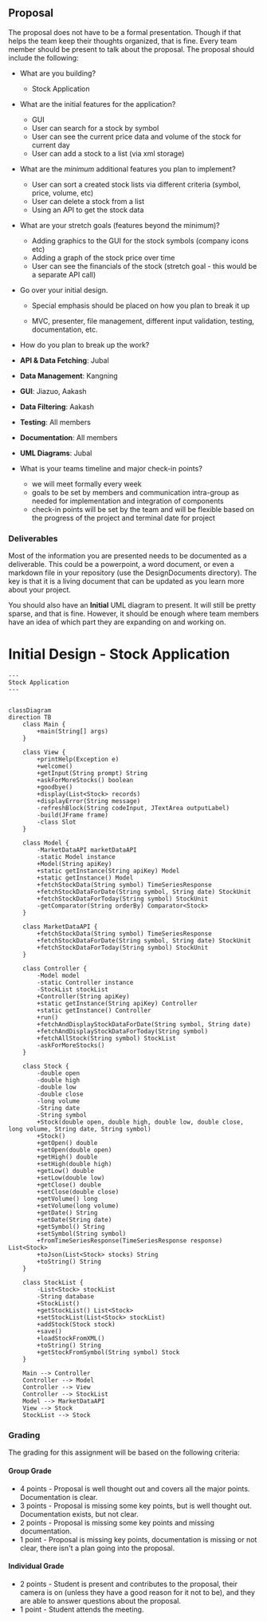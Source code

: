 ## Proposal

The proposal does not have to be a formal presentation. Though if that helps the team keep their thoughts organized, that is fine. Every team member should be present to talk about the proposal. The proposal should include the following:

* What are you building?

  * Stock Application

* What are the initial features for the application?

  * GUI
  * User can search for a stock by symbol
  * User can see the current price data and volume of the stock for current day
  * User can add a stock to a list (via xml storage)

* What are the *minimum* additional features you plan to implement?

  * User can sort a created stock lists via different criteria (symbol, price, volume, etc)
  * User can delete a stock from a list
  * Using an API to get the stock data

* What are your stretch goals (features beyond the minimum)?

  * Adding graphics to the GUI for the stock symbols (company icons etc)
  * Adding a graph of the stock price over time
  * User can see the financials of the stock (stretch goal - this would be a separate API call)

* Go over your initial design.

  * Special emphasis should be placed on how you plan to break it up

  * MVC, presenter, file management, different input validation, testing, documentation, etc.

* How do you plan to break up the work?

* **API & Data Fetching**: Jubal
* **Data Management**: Kangning
* **GUI**: Jiazuo, Aakash
* **Data Filtering**: Aakash

* **Testing**: All members
* **Documentation**: All members
* **UML Diagrams**: Jubal

* What is your teams timeline and major check-in points?

  * we will meet formally every week
  * goals to be set by members and communication intra-group as needed for implementation and integration of components
  * check-in points will be set by the team and will be flexible based on the progress of the project and terminal date for project

### Deliverables

Most of the information you are presented needs to be documented as a deliverable. This could be a powerpoint, a word document, or even a markdown file in your repository (use the DesignDocuments directory). The key is that it is a living document that can be updated as you learn more about your project.

You should also have an **Initial** UML diagram to present. It will still be pretty sparse, and that is fine. However, it should be enough where team members have an idea of which part they are expanding on and working on.

# Initial Design - Stock Application

```mermaid
---
Stock Application
---


classDiagram
direction TB
    class Main {
        +main(String[] args)
    }

    class View {
        +printHelp(Exception e)
        +welcome()
        +getInput(String prompt) String
        +askForMoreStocks() boolean
        +goodbye()
        +display(List<Stock> records)
        +displayError(String message)
        -refreshBlock(String codeInput, JTextArea outputLabel)
        -build(JFrame frame)
        -class Slot
    }

    class Model {
        -MarketDataAPI marketDataAPI
        -static Model instance
        +Model(String apiKey)
        +static getInstance(String apiKey) Model
        +static getInstance() Model
        +fetchStockData(String symbol) TimeSeriesResponse
        +fetchStockDataForDate(String symbol, String date) StockUnit
        +fetchStockDataForToday(String symbol) StockUnit
        -getComparator(String orderBy) Comparator<Stock>
    }

    class MarketDataAPI {
        +fetchStockData(String symbol) TimeSeriesResponse
        +fetchStockDataForDate(String symbol, String date) StockUnit
        +fetchStockDataForToday(String symbol) StockUnit
    }

    class Controller {
        -Model model
        -static Controller instance
        -StockList stockList
        +Controller(String apiKey)
        +static getInstance(String apiKey) Controller
        +static getInstance() Controller
        +run()
        +fetchAndDisplayStockDataForDate(String symbol, String date)
        +fetchAndDisplayStockDataForToday(String symbol)
        +fetchAllStock(String symbol) StockList
        -askForMoreStocks()
    }

    class Stock {
        -double open
        -double high
        -double low
        -double close
        -long volume
        -String date
        -String symbol
        +Stock(double open, double high, double low, double close, long volume, String date, String symbol)
        +Stock()
        +getOpen() double
        +setOpen(double open)
        +getHigh() double
        +setHigh(double high)
        +getLow() double
        +setLow(double low)
        +getClose() double
        +setClose(double close)
        +getVolume() long
        +setVolume(long volume)
        +getDate() String
        +setDate(String date)
        +getSymbol() String
        +setSymbol(String symbol)
        +fromTimeSeriesResponse(TimeSeriesResponse response) List<Stock>
        +toJson(List<Stock> stocks) String
        +toString() String
    }

    class StockList {
        -List<Stock> stockList
        -String database
        +StockList()
        +getStockList() List<Stock>
        +setStockList(List<Stock> stockList)
        +addStock(Stock stock)
        +save()
        +loadStockFromXML()
        +toString() String
        +getStockFromSymbol(String symbol) Stock
    }

    Main --> Controller
    Controller --> Model
    Controller --> View
    Controller --> StockList
    Model --> MarketDataAPI
    View --> Stock
    StockList --> Stock
```

### Grading

The grading for this assignment will be based on the following criteria:

#### Group Grade

* 4 points - Proposal is well thought out and covers all the major points. Documentation is clear.
* 3 points - Proposal is missing some key points, but is well thought out. Documentation exists, but not clear.
* 2 points - Proposal is missing some key points and missing documentation.
* 1 point - Proposal is missing key points, documentation is missing or not clear, there isn't a plan going into the proposal.

#### Individual Grade

* 2 points - Student is present and contributes to the proposal, their camera is on (unless they have a good reason for it not to be), and they are able to answer questions about the proposal.
* 1 point - Student attends the meeting.
